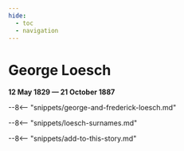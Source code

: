 ```yaml
---
hide:
  - toc
  - navigation 
---
```


# George Loesch

**12 May 1829 — 21 October 1887**

--8<-- "snippets/george-and-frederick-loesch.md"

--8<-- "snippets/loesch-surnames.md"

--8<-- "snippets/add-to-this-story.md"